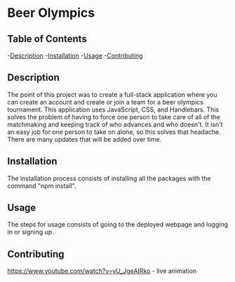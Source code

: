   # Beer Olympics
 
  
  ## Table of Contents
  -[Description](#description)
  -[Installation](#installation)
  -[Usage](#usage)
  -[Contributing](#contributing)
  
  
  ## Description
  The point of this project was to create a full-stack application where you can create an account and create or join a team for a beer olympics tournament. This application uses JavaScript, CSS, and Handlebars. This solves the problem of having to force one person to take care of all of the matchmaking and keeping track of who advances and who doesn't. It isn't an easy job for one person to take on alone, so this solves that headache. There are many updates that will be added over time. 
  
  
  ## Installation
  The installation process consists of installing all the packages with the command "npm install".
  
  
  ## Usage
  The steps for usage consists of going to the deployed webpage and logging in or signing up.


  ## Contributing
  https://www.youtube.com/watch?v=yU_JgeAIRko - live animation